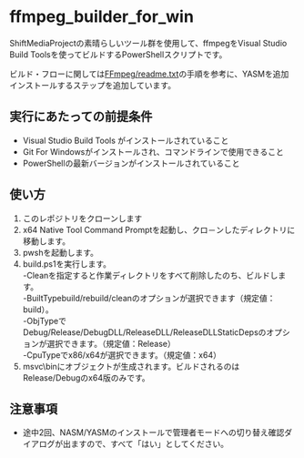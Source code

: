 # ffmpeg_builder_for_win

ShiftMediaProjectの素晴らしいツール群を使用して、ffmpegをVisual Studio Build Toolsを使ってビルドするPowerShellスクリプトです。

ビルド・フローに関しては[FFmpeg/readme\.txt](https://github.com/ShiftMediaProject/FFmpeg/blob/master/SMP/readme.txt)の手順を参考に、YASMを追加インストールするステップを追加しています。

## 実行にあたっての前提条件

* Visual Studio Build Tools がインストールされていること
* Git For Windowsがインストールされ、コマンドラインで使用できること
* PowerShellの最新バージョンがインストールされていること
## 使い方

1. このレポジトリをクローンします
2. x64 Native Tool Command Promptを起動し、クロ－ンしたディレクトリに移動します。
3. pwshを起動します。
4. build.ps1を実行します。<br>
-Cleanを指定すると作業ディレクトリをすべて削除したのち、ビルドします。<br>
-BuiltTypebuild/rebuild/cleanのオプションが選択できます（規定値：build）。<br>
-ObjTypeでDebug/Release/DebugDLL/ReleaseDLL/ReleaseDLLStaticDepsのオプションが選択できます。（規定値：Release）<br>
-CpuTypeでx86/x64が選択できます。（規定値：x64）
5. msvc\binにオブジェクトが生成されます。ビルドされるのはRelease/Debugのx64版のみです。

## 注意事項

* 途中2回、NASM/YASMのインストールで管理者モードへの切り替え確認ダイアログが出ますので、すべて「はい」としてください。
